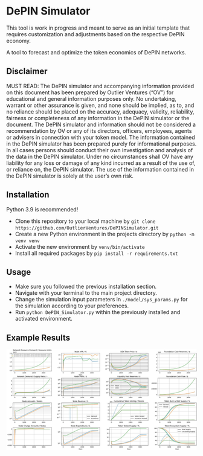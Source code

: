 # DePIN Simulator
This tool is work in progress and meant to serve as an initial template that requires customization and adjustments based on the respective DePIN economy.

A tool to forecast and optimize the token economics of DePIN networks.

## Disclaimer
MUST READ:
The DePIN simulator and accompanying information provided on this document has been prepared  by Outlier Ventures (“OV”) for educational and general information purposes only. No undertaking, warrant or other assurance is given, and none should be implied, as to, and no reliance should be placed on the accuracy, adequacy, validity, reliability, fairness or completeness of any information in the DePIN simulator or the document. The DePIN simulator and information should not be considered a recommendation by OV or any of its directors, officers, employees, agents or advisers in connection with your token model. The information contained in the DePIN simulator  has been prepared purely for informational purposes. In all cases persons should conduct their own investigation and analysis of the data in the DePIN simulator. Under no circumstances shall OV have any liability for any loss or damage of any kind incurred as a result of the use of, or reliance on, the DePIN simulator. The use of the information contained in the DePIN simulator is solely at the user’s own risk.

## Installation

Python 3.9 is recommended!

- Clone this repository to your local machine by `git clone https://github.com/OutlierVentures/DePINSimulator.git`
- Create a new Python environment in the projects directory by `python -m venv venv`
- Activate the new environment by `venv/bin/activate`
- Install all required packages by `pip install -r requirements.txt`

## Usage
- Make sure you followed the previous installation section.
- Navigate with your terminal to the main project directory.
- Change the simulation input parameters in `./model/sys_params.py` for the simulation according to your preferences.
- Run `python DePIN_Simulator.py` within the previously installed and activated environment.

## Example Results
![Default Parameter Results](./img/default_results.jpg)